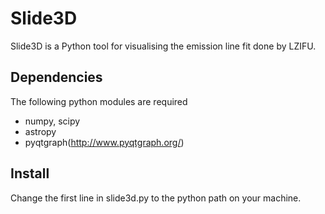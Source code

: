 # Slide3D
Slide3D is a Python tool for visualising the emission line fit done by LZIFU. 
## Dependencies
The following python modules are required 
* numpy, scipy
* astropy
* pyqtgraph(http://www.pyqtgraph.org/)
## Install
Change the first line in slide3d.py to the python path on your machine.
